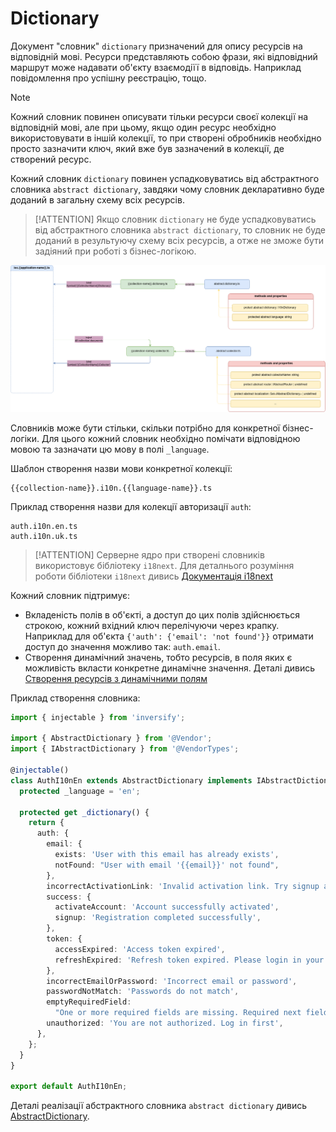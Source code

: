 # Dictionary

Документ "словник" `dictionary` призначений для опису ресурсів на відповідній мові. Ресурси представляють собою фрази, які відповідний маршрут може надавати об'єкту взаємодіїї в відповідь. Наприклад повідомлення про успішну реєстрацію, тощо. 

> [!NOTE]
> Кожний словник повинен описувати тільки ресурси своєї колекції на відповідній мові, але при цьому, якщо один ресурс необхідно використовувати в іншій колекції, то при створені обробників необхідно просто зазначити ключ, який вже був зазначений в колекції, де створений ресурс.

Кожний словник `dictionary` повинен успадковуватись від абстрактного словника `abstract dictionary`, завдяки чому словник декларативно буде доданий в загальну схему всіх ресурсів.

> [!ATTENTION]
> Якщо словник `dictionary` не буде успадковуватись від абстрактного словника `abstract dictionary`, то словник не буде доданий в результуючу схему всіх ресурсів, а отже не зможе бути задіяний при роботі з бізнес-логікою. 

![AbstractDictionary](./documents-png/AbstractDictionary.png)

Словників може бути стільки, скільки потрібно для конкретної бізнес-логіки. Для цього кожний словник необхідно помічати відповідною мовою та зазначати цю мову в полі `_language`.

Шаблон створення назви мови конкретної колекції:

```
{{collection-name}}.i10n.{{language-name}}.ts
```

Приклад створення назви для колекції авторизації `auth`:

```
auth.i10n.en.ts
auth.i10n.uk.ts
```

> [!ATTENTION]
> Серверне ядро при створені словників використовує бібліотеку `i18next`. Для деталнього розуміння роботи бібліотеки `i18next` дивись [Документація i18next](https://www.i18next.com/)

Кожний словник підтримує:
- Вкладеність полів в об'єкті, а доступ до цих полів здійснюється строкою, кожний вхідний ключ перелічуючи через крапку. Наприклад для об'єкта `{'auth': {'email': 'not found'}}` отримати доступ до значення можливо так: `auth.email`.
- Створення динамічний значень, тобто ресурсів, в поля яких є можливість вкласти конкретне динамічне значення. Деталі дивись [Створення ресурсів з динамічними полям](https://www.i18next.com/translation-function/nesting)

Приклад створення словника:

```typescript
import { injectable } from 'inversify';

import { AbstractDictionary } from '@Vendor';
import { IAbstractDictionary } from '@VendorTypes';

@injectable()
class AuthI10nEn extends AbstractDictionary implements IAbstractDictionary {
  protected _language = 'en';

  protected get _dictionary() {
    return {
      auth: {
        email: {
          exists: 'User with this email has already exists',
          notFound: "User with email '{{email}}' not found",
        },
        incorrectActivationLink: 'Invalid activation link. Try signup again',
        success: {
          activateAccount: 'Account successfully activated',
          signup: 'Registration completed successfully',
        },
        token: {
          accessExpired: 'Access token expired',
          refreshExpired: 'Refresh token expired. Please login in your account again',
        },
        incorrectEmailOrPassword: 'Incorrect email or password',
        passwordNotMatch: 'Passwords do not match',
        emptyRequiredField:
          "One or more required fields are missing. Required next fields: '{{fields}}'",
        unauthorized: 'You are not authorized. Log in first',
      },
    };
  }
}

export default AuthI10nEn;
```

Деталі реалізації абстрактного словника `abstract dictionary` дивись [AbstractDictionary](../server-platform/abstract-documents.md#dictionary).
